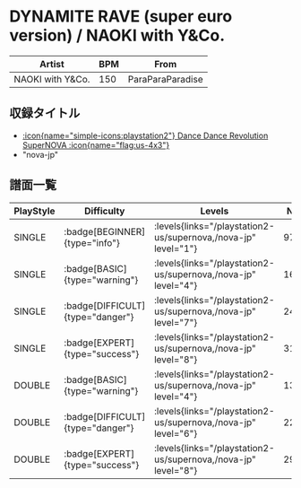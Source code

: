 # DYNAMITE RAVE (super euro version) / NAOKI with Y&Co.

|Artist|BPM|From|
|------|---|----|
|NAOKI with Y&Co.|150|ParaParaParadise|

## 収録タイトル

- [:icon{name="simple-icons:playstation2"} Dance Dance Revolution SuperNOVA :icon{name="flag:us-4x3"}](/playstation2-us/supernova)
- "nova-jp"

## 譜面一覧

|PlayStyle|Difficulty|Levels|Notes|Movie|
|---------|----------|------|-----|-----|
|SINGLE| :badge[BEGINNER]{type="info"}| :levels{links="/playstation2-us/supernova,/nova-jp" level="1"}|97/0||
|SINGLE| :badge[BASIC]{type="warning"}| :levels{links="/playstation2-us/supernova,/nova-jp" level="4"}|162/3||
|SINGLE| :badge[DIFFICULT]{type="danger"}| :levels{links="/playstation2-us/supernova,/nova-jp" level="7"}|240/1||
|SINGLE| :badge[EXPERT]{type="success"}| :levels{links="/playstation2-us/supernova,/nova-jp" level="8"}|310/11||
|DOUBLE| :badge[BASIC]{type="warning"}| :levels{links="/playstation2-us/supernova,/nova-jp" level="4"}|136/3||
|DOUBLE| :badge[DIFFICULT]{type="danger"}| :levels{links="/playstation2-us/supernova,/nova-jp" level="6"}|222/1||
|DOUBLE| :badge[EXPERT]{type="success"}| :levels{links="/playstation2-us/supernova,/nova-jp" level="8"}|293/1||

